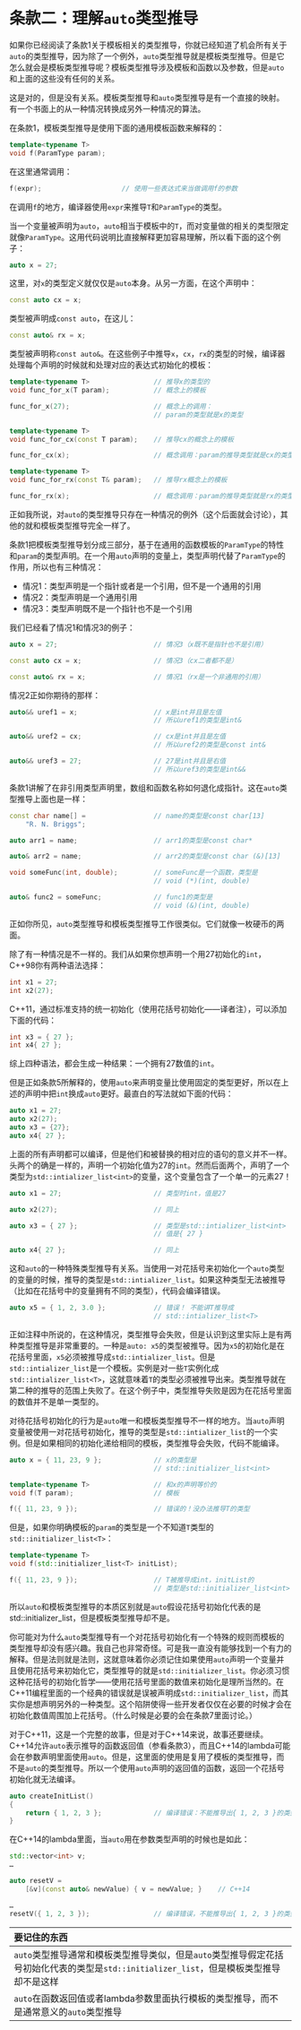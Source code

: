 条款二：理解`auto`类型推导
=========================

如果你已经阅读了条款1关于模板相关的类型推导，你就已经知道了机会所有关于`auto`的类型推导，因为除了一个例外，`auto`类型推导就是模板类型推导。但是它怎么就会是模板类型推导呢？模板类型推导涉及模板和函数以及参数，但是`auto`和上面的这些没有任何的关系。

这是对的，但是没有关系。模板类型推导和`auto`类型推导是有一个直接的映射。有一个书面上的从一种情况转换成另外一种情况的算法。

在条款1，模板类型推导是使用下面的通用模板函数来解释的：

```cpp
template<typename T>
void f(ParamType param);
```

在这里通常调用：

```cpp
f(expr);                    // 使用一些表达式来当做调用f的参数
```

在调用`f`的地方，编译器使用`expr`来推导`T`和`ParamType`的类型。

当一个变量被声明为`auto`，`auto`相当于模板中的`T`，而对变量做的相关的类型限定就像`ParamType`。这用代码说明比直接解释更加容易理解，所以看下面的这个例子：

```cpp
auto x = 27;
```

这里，对`x`的类型定义就仅仅是`auto`本身。从另一方面，在这个声明中：

```cpp
const auto cx = x;
```

类型被声明成`const auto`，在这儿：

```cpp
const auto& rx = x;
```

类型被声明称`const auto&`。在这些例子中推导`x`，`cx`，`rx`的类型的时候，编译器处理每个声明的时候就和处理对应的表达式初始化的模板：

```cpp
template<typename T>                // 推导x的类型的
void func_for_x(T param);           // 概念上的模板

func_for_x(27);                     // 概念上的调用：
                                    // param的类型就是x的类型

template<typename T>
void func_for_cx(const T param);    // 推导cx的概念上的模板

func_for_cx(x);                     // 概念调用：param的推导类型就是cx的类型

template<typename T>
void func_for_rx(const T& param);   // 推导rx概念上的模板

func_for_rx(x);                     // 概念调用：param的推导类型就是rx的类型
```

正如我所说，对`auto`的类型推导只存在一种情况的例外（这个后面就会讨论），其他的就和模板类型推导完全一样了。

条款1把模板类型推导划分成三部分，基于在通用的函数模板的`ParamType`的特性和`param`的类型声明。在一个用`auto`声明的变量上，类型声明代替了`ParamType`的作用，所以也有三种情况：

* 情况1：类型声明是一个指针或者是一个引用，但不是一个通用的引用
* 情况2：类型声明是一个通用引用
* 情况3：类型声明既不是一个指针也不是一个引用

我们已经看了情况1和情况3的例子：

```cpp
auto x = 27;                        // 情况3（x既不是指针也不是引用）

const auto cx = x;                  // 情况3（cx二者都不是）

const auto& rx = x;                 // 情况1（rx是一个非通用的引用）
```

情况2正如你期待的那样：

```cpp
auto&& uref1 = x;                   // x是int并且是左值
                                    // 所以uref1的类型是int&

auto&& uref2 = cx;                  // cx是int并且是左值
                                    // 所以uref2的类型是const int&

auto&& uref3 = 27;                  // 27是int并且是右值
                                    // 所以uref3的类型是int&&
```

条款1讲解了在非引用类型声明里，数组和函数名称如何退化成指针。这在`auto`类型推导上面也是一样：

```cpp
const char name[] =                 // name的类型是const char[13] 
    "R. N. Briggs";

auto arr1 = name;                   // arr1的类型是const char*

auto& arr2 = name;                  // arr2的类型是const char (&)[13]

void someFunc(int, double);         // someFunc是一个函数，类型是
                                    // void (*)(int, double)

auto& func2 = someFunc;             // func1的类型是
                                    // void (&)(int, double)
```

正如你所见，`auto`类型推导和模板类型推导工作很类似。它们就像一枚硬币的两面。

除了有一种情况是不一样的。我们从如果你想声明一个用27初始化的`int`， C++98你有两种语法选择：

```cpp
int x1 = 27;
int x2(27);
```

C++11，通过标准支持的统一初始化（使用花括号初始化——译者注），可以添加下面的代码：

```cpp
int x3 = { 27 };
int x4{ 27 };
```

综上四种语法，都会生成一种结果：一个拥有27数值的`int`。

但是正如条款5所解释的，使用`auto`来声明变量比使用固定的类型更好，所以在上述的声明中把`int`换成`auto`更好。最直白的写法就如下面的代码：

```cpp
auto x1 = 27;
auto x2(27);
auto x3 = {27};
auto x4{ 27 };
```

上面的所有声明都可以编译，但是他们和被替换的相对应的语句的意义并不一样。头两个的确是一样的，声明一个初始化值为27的`int`。然而后面两个，声明了一个类型为`std::intializer_list<int>`的变量，这个变量包含了一个单一的元素27！

```cpp
auto x1 = 27;                       // 类型时int，值是27

auto x2(27);                        // 同上

auto x3 = { 27 };                   // 类型是std::intializer_list<int>
                                    // 值是{ 27 }

auto x4{ 27 };                      // 同上
```

这和`auto`的一种特殊类型推导有关系。当使用一对花括号来初始化一个`auto`类型的变量的时候，推导的类型是`std::intializer_list`。如果这种类型无法被推导（比如在花括号中的变量拥有不同的类型），代码会编译错误。

```cpp
auto x5 = { 1, 2, 3.0 };            // 错误！ 不能讲T推导成
                                    // std::intializer_list<T>
```

正如注释中所说的，在这种情况，类型推导会失败，但是认识到这里实际上是有两种类型推导是非常重要的。一种是`auto: x5`的类型被推导。因为`x5`的初始化是在花括号里面，`x5`必须被推导成`std::intializer_list`。但是`std::intializer_list`是一个模板。实例是对一些`T`实例化成`std::intializer_list<T>`，这就意味着`T`的类型必须被推导出来。类型推导就在第二种的推导的范围上失败了。在这个例子中，类型推导失败是因为在花括号里面的数值并不是单一类型的。

对待花括号初始化的行为是`auto`唯一和模板类型推导不一样的地方。当`auto`声明变量被使用一对花括号初始化，推导的类型是`std::intializer_list`的一个实例。但是如果相同的初始化递给相同的模板，类型推导会失败，代码不能编译。

```cpp
auto x = { 11, 23, 9 };             // x的类型是
                                    // std::initializer_list<int>

template<typename T>                // 和x的声明等价的
void f(T param);                    // 模板

f({ 11, 23, 9 });                   // 错误的！没办法推导T的类型
```

但是，如果你明确模板的`param`的类型是一个不知道`T`类型的`std::initializer_list<T>`：

```cpp
template<typename T>
void f(std::initializer_list<T> initList);

f({ 11, 23, 9 });                   // T被推导成int，initList的
                                    // 类型是std::initializer_list<int>
```
所以`auto`和模板类型推导的本质区别就是`auto`假设花括号初始化代表的是std::initializer_list，但是模板类型推导却不是。

你可能对为什么`auto`类型推导有一个对花括号初始化有一个特殊的规则而模板的类型推导却没有感兴趣。我自己也非常奇怪。可是我一直没有能够找到一个有力的解释。但是法则就是法则，这就意味着你必须记住如果使用`auto`声明一个变量并且使用花括号来初始化它，类型推导的就是`std::initializer_list`。你必须习惯这种花括号的初始化哲学——使用花括号里面的数值来初始化是理所当然的。在C++11编程里面的一个经典的错误就是误被声明成`std::initializer_list`，而其实你是想声明另外的一种类型。这个陷阱使得一些开发者仅仅在必要的时候才会在初始化数值周围加上花括号。（什么时候是必要的会在条款7里面讨论。）

对于C++11，这是一个完整的故事，但是对于C++14来说，故事还要继续。C++14允许`auto`表示推导的函数返回值（参看条款3），而且C++14的lambda可能会在参数声明里面使用`auto`。但是，这里面的使用是复用了模板的类型推导，而不是`auto`的类型推导。所以一个使用`auto`声明的返回值的函数，返回一个花括号初始化就无法编译。

```cpp
auto createInitList()
{
    return { 1, 2, 3 };             // 编译错误：不能推导出{ 1, 2, 3 }的类型
}
```

在C++14的lambda里面，当`auto`用在参数类型声明的时候也是如此：

```cpp
std::vector<int> v;
…

auto resetV = 
    [&v](const auto& newValue) { v = newValue; }    // C++14

…
resetV({ 1, 2, 3 });                // 编译错误，不能推导出{ 1, 2, 3 }的类型
```

|要记住的东西|
| :--------- |
|`auto`类型推导通常和模板类型推导类似，但是`auto`类型推导假定花括号初始化代表的类型是`std::initializer_list`，但是模板类型推导却不是这样|
|`auto`在函数返回值或者lambda参数里面执行模板的类型推导，而不是通常意义的`auto`类型推导|

